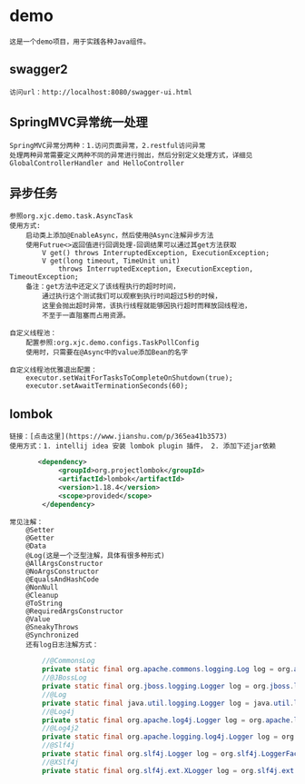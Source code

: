 # demo
    这是一个demo项目，用于实践各种Java组件。
## swagger2
    访问url：http://localhost:8080/swagger-ui.html
## SpringMVC异常统一处理
    SpringMVC异常分两种：1.访问页面异常，2.restful访问异常
    处理两种异常需要定义两种不同的异常进行抛出，然后分别定义处理方式，详细见GlobalControllerHandler and HelloController
## 异步任务
    参照org.xjc.demo.task.AsyncTask
    使用方式:
        启动类上添加@EnableAsync，然后使用@Async注解异步方法
        使用Futrue<>返回值进行回调处理-回调结果可以通过其get方法获取
            V get() throws InterruptedException, ExecutionException;
            V get(long timeout, TimeUnit unit)
                throws InterruptedException, ExecutionException, TimeoutException;
        备注：get方法中还定义了该线程执行的超时时间，
            通过执行这个测试我们可以观察到执行时间超过5秒的时候，
            这里会抛出超时异常，该执行线程就能够因执行超时而释放回线程池，
            不至于一直阻塞而占用资源。
            
    自定义线程池：
        配置参照:org.xjc.demo.configs.TaskPollConfig
        使用时，只需要在@Async中的value添加Bean的名字
    
    自定义线程池优雅退出配置：
        executor.setWaitForTasksToCompleteOnShutdown(true);
        executor.setAwaitTerminationSeconds(60);    

## lombok
    链接：[点击这里](https://www.jianshu.com/p/365ea41b3573)
    使用方式：1. intellij idea 安装 lombok plugin 插件， 2. 添加下述jar依赖
```xml
       <dependency>
            <groupId>org.projectlombok</groupId>
            <artifactId>lombok</artifactId>
            <version>1.18.4</version>
            <scope>provided</scope>
        </dependency>
```                   
    常见注解：
        @Setter
        @Getter
        @Data
        @Log(这是一个泛型注解，具体有很多种形式)
        @AllArgsConstructor
        @NoArgsConstructor
        @EqualsAndHashCode
        @NonNull
        @Cleanup
        @ToString
        @RequiredArgsConstructor
        @Value
        @SneakyThrows
        @Synchronized
        还有log日志注解方式：
```java
        //@CommonsLog
        private static final org.apache.commons.logging.Log log = org.apache.commons.logging.LogFactory.getLog(LogExample.class);
        //@JBossLog
        private static final org.jboss.logging.Logger log = org.jboss.logging.Logger.getLogger(LogExample.class);
        //@Log
        private static final java.util.logging.Logger log = java.util.logging.Logger.getLogger(LogExample.class.getName());
        //@Log4j
        private static final org.apache.log4j.Logger log = org.apache.log4j.Logger.getLogger(LogExample.class);
        //@Log4j2
        private static final org.apache.logging.log4j.Logger log = org.apache.logging.log4j.LogManager.getLogger(LogExample.class);
        //@Slf4j
        private static final org.slf4j.Logger log = org.slf4j.LoggerFactory.getLogger(LogExample.class);
        //@XSlf4j
        private static final org.slf4j.ext.XLogger log = org.slf4j.ext.XLoggerFactory.getXLogger(LogExample.class);
```

